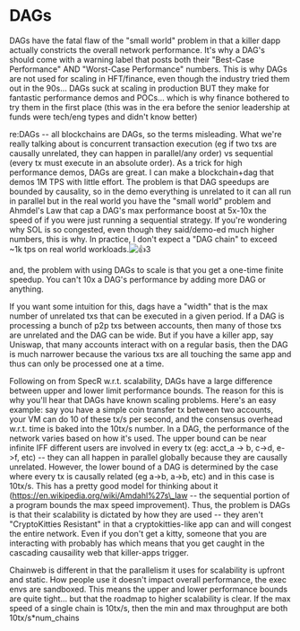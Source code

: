 # DAGs

DAGs have the fatal flaw of the "small world" problem in that a killer dapp actually constricts the overall network performance. It's why a DAG's should come with a warning label that posts both their "Best-Case Performance" AND "Worst-Case Performance" numbers. This is why DAGs are not used for scaling in HFT/finance, even though the industry tried them out in the 90s... DAGs suck at scaling in production BUT they make for fantastic performance demos and POCs... which is why finance bothered to try them in the first place (this was in the era before the senior leadership at funds were tech/eng types and didn't know better)





re:DAGs -- all blockchains are DAGs, so the terms misleading. What we're really talking about is concurrent transaction execution (eg if two txs are causally unrelated, they can happen in parallel/any order) vs sequential (every tx must execute in an absolute order). As a trick for high performance demos, DAGs are great. I can make a blockchain+dag that demos 1M TPS with little effort. The problem is that DAG speedups are bounded by causality, so in the demo everything is unrelated to it can all run in parallel but in the real world you have the "small world" problem and Ahmdel's Law that cap a DAG's max performance boost at 5x-10x the speed of if you were just running a sequential strategy. If you're wondering why SOL is so congested, even though they said/demo-ed much higher numbers, this is why. In practice, I don't expect a "DAG chain" to exceed \~1k tps on real world workloads.![👍](https://discord.com/assets/08c0a077780263f3df97613e58e71744.svg)3

and, the problem with using DAGs to scale is that you get a one-time finite speedup. You can't 10x a DAG's performance by adding more DAG or anything.

If you want some intuition for this, dags have a "width" that is the max number of unrelated txs that can be executed in a given period. If a DAG is processing a bunch of p2p txs between accounts, then many of those txs are unrelated and the DAG can be wide. But if you have a killer app, say Uniswap, that many accounts interact with on a regular basis, then the DAG is much narrower because the various txs are all touching the same app and thus can only be processed one at a time.





Following on from SpecR w.r.t. scalability, DAGs have a large difference between upper and lower limit performance bounds. The reason for this is why you'll hear that DAGs have known scaling problems. Here's an easy example: say you have a simple coin transfer tx between two accounts, your VM can do 10 of these tx/s per second, and the consensus overhead w.r.t. time is baked into the 10tx/s number. In a DAG, the performance of the network varies based on how it's used. The upper bound can be near infinite IFF different users are involved in every tx (eg: acct\_a -> b, c->d, e->f, etc) -- they can all happen in parallel globally because they are causally unrelated. However, the lower bound of a DAG is determined by the case where every tx is causally related (eg a->b, a->b, etc) and in this case is 10tx/s. This has a pretty good model for thinking about it (https://en.wikipedia.org/wiki/Amdahl%27s\_law -- the sequential portion of a program bounds the max speed improvement). Thus, the problem is DAGs is that their scalability is dictated by how they are used -- they aren't "CryptoKitties Resistant" in that a cryptokitties-like app can and will congest the entire network. Even if you don't get a kitty, someone that you are interacting with probably has which means that you get caught in the cascading causaility web that killer-apps trigger.

Chainweb is different in that the parallelism it uses for scalability is upfront and static. How people use it doesn't impact overall performance, the exec envs are sandboxed. This means the upper and lower performance bounds are quite tight... but that the roadmap to higher scalability is clear. If the max speed of a single chain is 10tx/s, then the min and max throughput are both 10tx/s\*num\_chains
